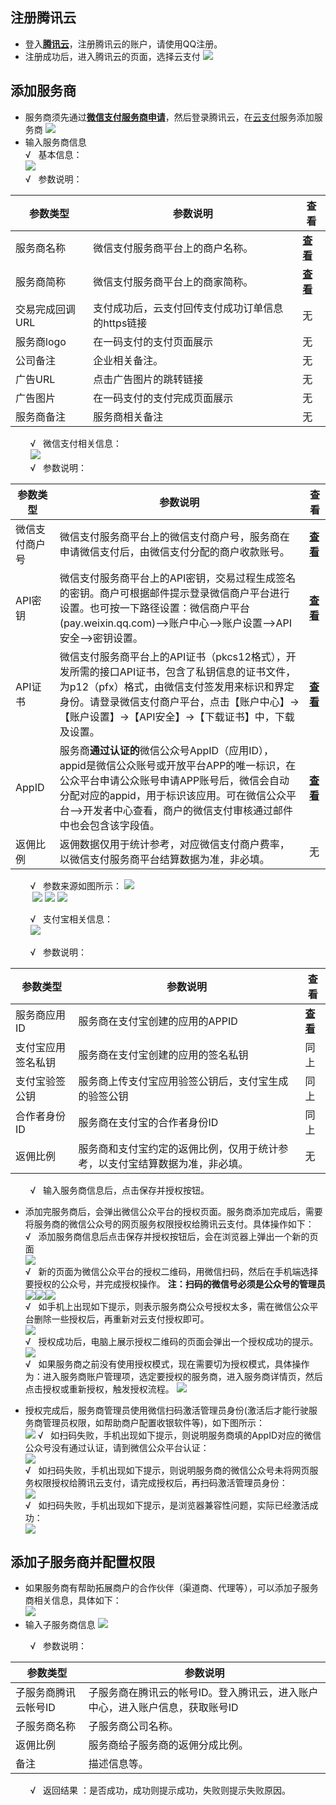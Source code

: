 ## 注册腾讯云
- 登入[**腾讯云**](https://www.qcloud.com)，注册腾讯云的账户，请使用QQ注册。 
- 注册成功后，进入腾讯云的页面，选择云支付
![](https://mc.qcloudimg.com/static/img/9968fbdde34ec7483a4cc2563b01fa95/image.png)
## 添加服务商
- 服务商须先通过[**微信支付服务商申请**](https://pay.weixin.qq.com)，然后登录腾讯云，在[云支付](https://console.qcloud.com/cpay)服务添加服务商
![](https://mc.qcloudimg.com/static/img/bc93b47c34cc1b0007404fb279ed34d1/image.png)
- 输入服务商信息    
&radic;&nbsp;&nbsp;&nbsp;基本信息：  
![](https://mc.qcloudimg.com/static/img/c8c446df2ed973cc9092fc23820b7ac0/image.png)   
&radic;&nbsp;&nbsp;&nbsp;参数说明：   

| 参数类型 | 参数说明 | 查看 |
|---------|---------|---------|
| 服务商名称 | 微信支付服务商平台上的商户名称。 |  [**查看**](https://pay.weixin.qq.com/index.php/core/account/info) |
| 服务商简称 | 微信支付服务商平台上的商家简称。 |  [**查看**](https://pay.weixin.qq.com/index.php/core/account/info) |
| 交易完成回调URL | 支付成功后，云支付回传支付成功订单信息的https链接 | 无 |
| 服务商logo | 在一码支付的支付页面展示 | 无 |
| 公司备注 | 企业相关备注。 | 无 |
| 广告URL | 点击广告图片的跳转链接 | 无 |
| 广告图片 | 在一码支付的支付完成页面展示 | 无 |
| 服务商备注 | 服务商相关备注 | 无 |         

&nbsp;&nbsp;&nbsp;&nbsp;&nbsp;&nbsp;&nbsp;&nbsp;&radic;&nbsp;&nbsp;&nbsp;微信支付相关信息：    
&nbsp;&nbsp;&nbsp;&nbsp;&nbsp;&nbsp;&nbsp;&nbsp;![](https://mc.qcloudimg.com/static/img/8fecda1614bd6705bb66d21bda173128/image.png)    
&nbsp;&nbsp;&nbsp;&nbsp;&nbsp;&nbsp;&nbsp;&nbsp;&radic;&nbsp;&nbsp;&nbsp;参数说明： 

| 参数类型 | 参数说明 | 查看 |
|---------|---------|---------|
| 微信支付商户号 | 微信支付服务商平台上的微信支付商户号，服务商在申请微信支付后，由微信支付分配的商户收款账号。 |  [**查看**](https://pay.weixin.qq.com/index.php/core/account/info) |
| API密钥 | 微信支付服务商平台上的API密钥，交易过程生成签名的密钥。商户可根据邮件提示登录微信商户平台进行设置。也可按一下路径设置：微信商户平台(pay.weixin.qq.com)-->账户中心-->账户设置-->API安全-->密钥设置。 |  [**查看**](https://pay.weixin.qq.com/index.php/core/cert/api_cert) |
| API证书 | 微信支付服务商平台上的API证书（pkcs12格式），开发所需的接口API证书，包含了私钥信息的证书文件，为p12（pfx）格式，由微信支付签发用来标识和界定身份。请登录微信支付商户平台，点击【账户中心】->【账户设置】->【API安全】->【下载证书】中，下载及设置。 | [**查看**](https://pay.weixin.qq.com/index.php/core/cert/api_cert) | 
|AppID|服务商**通过认证的**微信公众号AppID（应用ID），appid是微信公众账号或开放平台APP的唯一标识，在公众平台申请公众账号申请APP账号后，微信会自动分配对应的appid，用于标识该应用。可在微信公众平台-->开发者中心查看，商户的微信支付审核通过邮件中也会包含该字段值。|[**查看**](https://mp.weixin.qq.com)|
| 返佣比例 | 返佣数据仅用于统计参考，对应微信支付商户费率，以微信支付服务商平台结算数据为准，非必填。 | 无 |

&nbsp;&nbsp;&nbsp;&nbsp;&nbsp;&nbsp;&nbsp;&nbsp;&radic;&nbsp;&nbsp;&nbsp;参数来源如图所示：
![](https://mc.qcloudimg.com/static/img/05cccdf743c82440e284d953bdebd312/image.png)    
&nbsp;&nbsp;&nbsp;&nbsp;&nbsp;&nbsp;&nbsp;&nbsp;&nbsp;![](https://mc.qcloudimg.com/static/img/3f3260669294f8a1ed371a0dd8b81753/image.png) 
![](https://mc.qcloudimg.com/static/img/27ee2106acff0ad1246f674ee3717a8a/image.png)
![](https://mc.qcloudimg.com/static/img/5550863d5d7b924a90def5995f0c8563/image.png)        

&nbsp;&nbsp;&nbsp;&nbsp;&nbsp;&nbsp;&nbsp;&nbsp;&radic;&nbsp;&nbsp;&nbsp;支付宝相关信息：    
&nbsp;&nbsp;&nbsp;&nbsp;&nbsp;&nbsp;&nbsp;&nbsp;![](https://mc.qcloudimg.com/static/img/c3515314ab4bb211688eb234214c496d/image.png)   
 
&nbsp;&nbsp;&nbsp;&nbsp;&nbsp;&nbsp;&nbsp;&nbsp;&radic;&nbsp;&nbsp;&nbsp;参数说明：   
 
| 参数类型 | 参数说明 | 查看 |
|---------|---------|---------|
| 服务商应用ID | 服务商在支付宝创建的应用的APPID | [**查看**](https://mc.qcloudimg.com/static/archive/3e16c725a4935fc3e8f6c1cefd9c3c2e/archive.docx) |
| 支付宝应用签名私钥 | 服务商在支付宝创建的应用的签名私钥 | 同上 |
| 支付宝验签公钥 | 服务商上传支付宝应用验签公钥后，支付宝生成的验签公钥 | 同上 |
| 合作者身份ID | 服务商在支付宝的合作者身份ID | 同上 |
| 返佣比例 | 服务商和支付宝约定的返佣比例，仅用于统计参考，以支付宝结算数据为准，非必填。| 无 |         

&nbsp;&nbsp;&nbsp;&nbsp;&nbsp;&nbsp;&nbsp;&nbsp;&radic;&nbsp;&nbsp;&nbsp;输入服务商信息后，点击保存并授权按钮。  

- 添加完服务商后，会弹出微信公众平台的授权页面。服务商添加完成后，需要将服务商的微信公众号的网页服务权限授权给腾讯云支付。具体操作如下：   
&radic;&nbsp;&nbsp;&nbsp;添加服务商信息后点击保存并授权按钮后，会在浏览器上弹出一个新的页面   
![](https://mc.qcloudimg.com/static/img/5ffa346aca9b94a3c042d8526045f7f9/image.png)  
&radic;&nbsp;&nbsp;&nbsp;新的页面为微信公众平台的授权二维码，用微信扫码，然后在手机端选择要授权的公众号，并完成授权操作。 **注：扫码的微信号必须是公众号的管理员**  
![](https://mc.qcloudimg.com/static/img/b545b7f2cb9dd5897d5b3b58a2bfca46/image.jpg)![](https://mc.qcloudimg.com/static/img/214885a647faa2c0bfdccc7902364844/image.jpg)![](https://mc.qcloudimg.com/static/img/f6bccf7cbf7e27b8cee7cfe1f29e73af/image.jpg)   
&radic;&nbsp;&nbsp;&nbsp;如手机上出现如下提示，则表示服务商公众号授权太多，需在微信公众平台删除一些授权后，再重新对云支付授权即可。  
![](https://mc.qcloudimg.com/static/img/6a5adb62a51dddc00bb29a8d7cb65117/image.png)   
&radic;&nbsp;&nbsp;&nbsp;授权成功后，电脑上展示授权二维码的页面会弹出一个授权成功的提示。  
![](https://mc.qcloudimg.com/static/img/29fff384deb47ea22728fcde42870f32/image.png)    
&radic;&nbsp;&nbsp;&nbsp;如果服务商之前没有使用授权模式，现在需要切为授权模式，具体操作为：进入服务商账户管理项，选定要授权的服务商，进入服务商详情页，然后点击授权或重新授权，触发授权流程。
![](https://mc.qcloudimg.com/static/img/b3a6f41b36c1e65b55e992fc2abb320f/image.png)

- 授权完成后，服务商管理员使用微信扫码激活管理员身份(激活后才能行驶服务商管理员权限，如帮助商户配置收银软件等)，如下图所示：  
 ![](https://mc.qcloudimg.com/static/img/5ae3fab4f723d944688f4fa85e30a93c/image.png)
&radic;&nbsp;&nbsp;&nbsp;如扫码失败，手机出现如下提示，则说明服务商填的AppID对应的微信公众号没有通过认证，请到微信公众平台认证：   
![](https://mc.qcloudimg.com/static/img/610a55beb2c1add93b3d0fb827ba38e6/image.jpg)      
&radic;&nbsp;&nbsp;&nbsp;如扫码失败，手机出现如下提示，则说明服务商的微信公众号未将网页服务权限授权给腾讯云支付，请完成授权后，再扫码激活管理员身份：      
![](https://mc.qcloudimg.com/static/img/b0d3c5af60dee16ff58aa30c576c1fef/image.png)    
&radic;&nbsp;&nbsp;&nbsp;如扫码失败，手机出现如下提示，是浏览器兼容性问题，实际已经激活成功：      
![](https://mc.qcloudimg.com/static/img/4c8b31a331bb6c26c68e630fa9b4e1f6/image.png)   

## 添加子服务商并配置权限
- 如果服务商有帮助拓展商户的合作伙伴（渠道商、代理等），可以添加子服务商相关信息，具体如下：  
 ![](https://mc.qcloudimg.com/static/img/d69e622c4a6d88d5f9560300a565ce85/image.png)  
- 输入子服务商信息
 ![](https://mc.qcloudimg.com/static/img/93445ea77ae3c9204133dcbb0980439d/image.png)

&nbsp;&nbsp;&nbsp;&nbsp;&nbsp;&nbsp;&nbsp;&nbsp;&radic;&nbsp;&nbsp;&nbsp;参数说明：

|  参数类型 | 参数说明 | 
|---------|---------|
| 子服务商腾讯云帐号ID | 子服务商在腾讯云的帐号ID。登入腾讯云，进入账户中心，进入账户信息，获取账号ID | 
|  子服务商名称 | 子服务商公司名称。 | 
|  返佣比例 | 服务商给子服务商的返佣分成比例。 | 
|  备注 | 描述信息等。 |   

&nbsp;&nbsp;&nbsp;&nbsp;&nbsp;&nbsp;&nbsp;&nbsp;&radic;&nbsp;&nbsp;&nbsp;返回结果 ：是否成功，成功则提示成功，失败则提示失败原因。